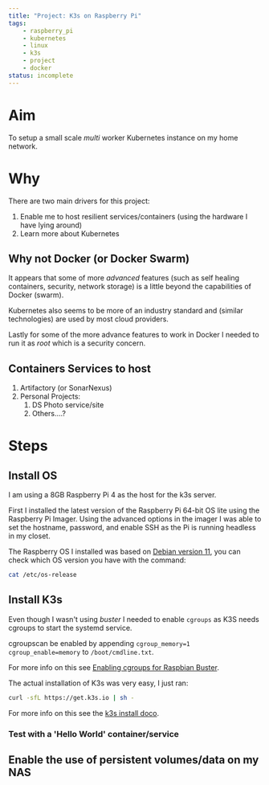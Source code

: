 ```yaml
---
title: "Project: K3s on Raspberry Pi"
tags:
    - raspberry_pi
    - kubernetes
    - linux
    - k3s
    - project
    - docker
status: incomplete
---
```


# Aim

To setup a small scale *multi* worker Kubernetes instance on my home network.
<!--more-->

# Why

There are two main drivers for this project:

1. Enable me to host resilient services/containers (using the hardware I have lying around)
2. Learn more about Kubernetes

## Why not Docker (or Docker Swarm)

It appears that some of more *advanced* features (such as self healing containers, security, network storage) is a little beyond the capabilities of Docker (swarm).

Kubernetes also seems to be more of an industry standard and (similar technologies) are used by most cloud providers.

Lastly for some of the more advance features to work in Docker I needed to run it as *root* which is a security concern.

## Containers Services to host

1. Artifactory (or SonarNexus)
2. Personal Projects:
   1. DS Photo service/site
   2. Others....?

# Steps

## Install OS

I am using a 8GB Raspberry Pi 4 as the host for the k3s server.

First I installed the latest version of the Raspberry Pi 64-bit OS lite using the Raspberry Pi Imager.
Using the advanced options in the imager I was able to set the hostname, password, and enable SSH as the Pi is running headless in my closet.

The Raspberry OS I installed was based on [Debian version 11](https://en.wikipedia.org/wiki/Raspberry_Pi_OS#Versions), you can check which OS version you have with the command:

``` sh
cat /etc/os-release
```

## Install K3s

Even though I wasn't using *buster* I needed to enable `cgroups` as K3S needs cgroups to start the systemd service.

cgroupscan be enabled by appending `cgroup_memory=1 cgroup_enable=memory` to `/boot/cmdline.txt`.

For more info on this see [Enabling cgroups for Raspbian Buster](https://rancher.com/docs/k3s/latest/en/advanced/#enabling-legacy-iptables-on-raspbian-buster).

The actual installation of K3s was very easy, I just ran:

``` sh
curl -sfL https://get.k3s.io | sh -
```

For more info on this see the [k3s install doco](https://rancher.com/docs/k3s/latest/en/installation/install-options/#options-for-installation-with-script).

### Test with a 'Hello World' container/service

## Enable the use of persistent volumes/data on my NAS
